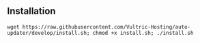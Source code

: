 ## Installation
`wget https://raw.githubusercontent.com/Vultric-Hosting/auto-updater/develop/install.sh; chmod +x install.sh; ./install.sh`
